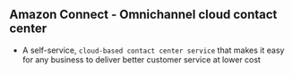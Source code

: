 ## Amazon Connect - Omnichannel cloud contact center

- A self-service, `cloud-based contact center service` that makes it easy for any business to deliver better customer service at lower cost
